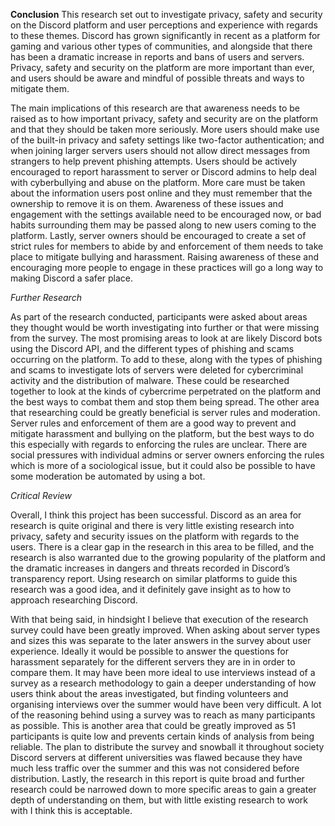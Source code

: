 **Conclusion**
This research set out to investigate privacy, safety and security on the Discord platform and user perceptions and experience with regards to these themes. Discord has grown significantly in recent as a platform for gaming and various other types of communities, and alongside that there has been a dramatic increase in reports and bans of users and servers. Privacy, safety and security on the platform are more important than ever, and users should be aware and mindful of possible threats and ways to mitigate them.

The main implications of this research are that awareness needs to be raised as to how important privacy, safety and security are on the platform and that they should be taken more seriously. More users should make use of the built-in privacy and safety settings like two-factor authentication; and when joining larger servers users should not allow direct messages from strangers to help prevent phishing attempts. Users should be actively encouraged to report harassment to server or Discord admins to help deal with cyberbullying and abuse on the platform. More care must be taken about the information users post online and they must remember that the ownership to remove it is on them. Awareness of these issues and engagement with the settings available need to be encouraged now, or bad habits surrounding them may be passed along to new users coming to the platform. Lastly, server owners should be encouraged to create a set of strict rules for members to abide by and enforcement of them needs to take place to mitigate bullying and harassment. Raising awareness of these and encouraging more people to engage in these practices will go a long way to making Discord a safer place.

*Further Research*

As part of the research conducted, participants were asked about areas they thought would be worth investigating into further or that were missing from the survey. The most promising areas to look at are likely Discord bots using the Discord API, and the different types of phishing and scams occurring on the platform. To add to these, along with the types of phishing and scams to investigate lots of servers were deleted for cybercriminal activity and the distribution of malware. These could be researched together to look at the kinds of cybercrime perpetrated on the platform and the best ways to combat them and stop them being spread. The other area that researching could be greatly beneficial is server rules and moderation. Server rules and enforcement of them are a good way to prevent and mitigate harassment and bullying on the platform, but the best ways to do this especially with regards to enforcing the rules are unclear. There are social pressures with individual admins or server owners enforcing the rules which is more of a sociological issue, but it could also be possible to have some moderation be automated by using a bot.

*Critical Review*

Overall, I think this project has been successful. Discord as an area for research is quite original and there is very little existing research into privacy, safety and security issues on the platform with regards to the users. There is a clear gap in the research in this area to be filled, and the research is also warranted due to the growing popularity of the platform and the dramatic increases in dangers and threats recorded in Discord’s transparency report. Using research on similar platforms to guide this research was a good idea, and it definitely gave insight as to how to approach researching Discord. 

With that being said, in hindsight I believe that execution of the research survey could have been greatly improved. When asking about server types and sizes this was separate to the later answers in the survey about user experience. Ideally it would be possible to answer the questions for harassment separately for the different servers they are in in order to compare them. It may have been more ideal to use interviews instead of a survey as a research methodology to gain a deeper understanding of how users think about the areas investigated, but finding volunteers and organising interviews over the summer would have been very difficult. A lot of the reasoning behind using a survey was to reach as many participants as possible. This is another area that could be greatly improved as 51 participants is quite low and prevents certain kinds of analysis from being reliable. The plan to distribute the survey and snowball it throughout society Discord servers at different universities was flawed because they have much less traffic over the summer and this was not considered before distribution. Lastly, the research in this report is quite broad and further research could be narrowed down to more specific areas to gain a greater depth of understanding on them, but with little existing research to work with I think this is acceptable. 

